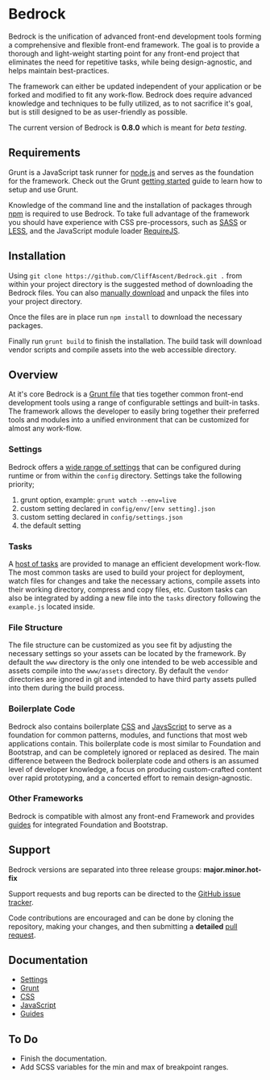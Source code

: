 
# Bedrock

Bedrock is the unification of advanced front-end development tools forming a comprehensive and flexible front-end framework. The goal is to provide a thorough and light-weight starting point for any front-end project that eliminates the need for repetitive tasks, while being design-agnostic, and helps maintain best-practices.

The framework can either be updated independent of your application or be forked and modified to fit any work-flow. Bedrock does require advanced knowledge and techniques to be fully utilized, as to not sacrifice it's goal, but is still designed to be as user-friendly as possible.

The current version of Bedrock is **0.8.0** which is meant for *beta testing*.


## Requirements

Grunt is a JavaScript task runner for [node.js](https://nodejs.org/) and serves as the foundation for the framework. Check out the Grunt [getting started](http://gruntjs.com/getting-started) guide to learn how to setup and use Grunt.

Knowledge of the command line and the installation of packages through [npm](https://www.npmjs.com/) is required to use Bedrock. To take full advantage of the framework you should have experience with CSS pre-processors, such as [SASS](http://sass-lang.com/) or [LESS](http://lesscss.org/), and the JavaScript module loader [RequireJS](http://requirejs.org/).


## Installation

Using `git clone https://github.com/CliffAscent/Bedrock.git .` from within your project directory is the suggested method of downloading the Bedrock files. You can also [manually download](https://github.com/CliffAscent/Bedrock/archive/master.zip) and unpack the files into your project directory.

Once the files are in place run `npm install` to download the necessary packages.

Finally run `grunt build` to finish the installation. The build task will download vendor scripts and compile assets into the web accessible directory.


## Overview

At it's core Bedrock is a [Grunt file](https://github.com/CliffAscent/Bedrock/blob/master/docs/grunt.md) that ties together common front-end development tools using a range of configurable settings and built-in tasks. The framework allows the developer to easily bring together their preferred tools and modules into a unified environment that can be customized for almost any work-flow.

### Settings

Bedrock offers a [wide range of settings](https://github.com/CliffAscent/Bedrock/blob/master/docs/settings.md) that can be configured during runtime or from within the `config` directory. Settings take the following priority;

1. grunt option, example: `grunt watch --env=live`
2. custom setting declared in `config/env/[env setting].json`
3. custom setting declared in `config/settings.json`
4. the default setting

### Tasks

A [host of tasks](https://github.com/CliffAscent/Bedrock/blob/master/docs/tasks.md) are provided to manage an efficient development work-flow. The most common tasks are used to build your project for deployment, watch files for changes and take the necessary actions, compile assets into their working directory, compress and copy files, etc. Custom tasks can also be integrated by adding a new file into the `tasks` directory following the `example.js` located inside.

### File Structure

The file structure can be customized as you see fit by adjusting the necessary settings so your assets can be located by the framework. By default the `www` directory is the only one intended to be web accessible and assets compile into the `www/assets` directory. By default the `vendor` directories are ignored in git and intended to have third party assets pulled into them during the build process.

### Boilerplate Code

Bedrock also contains boilerplate [CSS](https://github.com/CliffAscent/Bedrock/blob/master/docs/css.md) and [JavsScript](https://github.com/CliffAscent/Bedrock/blob/master/docs/javascript.md) to serve as a foundation for common patterns, modules, and functions that most web applications contain. This boilerplate code is most similar to Foundation and Bootstrap, and can be completely ignored or replaced as desired. The main difference between the Bedrock boilerplate code and others is an assumed level of developer knowledge, a focus on producing custom-crafted content over rapid prototyping, and a concerted effort to remain design-agnostic.

### Other Frameworks

Bedrock is compatible with almost any front-end Framework and provides [guides](https://github.com/CliffAscent/Bedrock/blob/master/docs/guides.md) for integrated Foundation and Bootstrap.


## Support

Bedrock versions are separated into three release groups: **major.minor.hot-fix**

Support requests and bug reports can be directed to the [GitHub issue tracker](https://github.com/CliffAscent/Bedrock/issues).

Code contributions are encouraged and can be done by cloning the repository, making your changes, and then submitting a **detailed** [pull request](https://github.com/CliffAscent/Bedrock/pulls).


## Documentation

+ [Settings](https://github.com/CliffAscent/Bedrock/blob/master/docs/settings.md)
+ [Grunt](https://github.com/CliffAscent/Bedrock/blob/master/docs/grunt.md)
+ [CSS](https://github.com/CliffAscent/Bedrock/blob/master/docs/css.md)
+ [JavaScript](https://github.com/CliffAscent/Bedrock/blob/master/docs/javascript.md)
+ [Guides](https://github.com/CliffAscent/Bedrock/blob/master/docs/guides.md)


## To Do

+ Finish the documentation.
+ Add SCSS variables for the min and max of breakpoint ranges.
